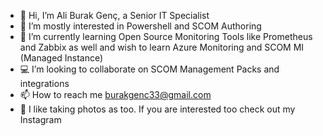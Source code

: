 - 👋 Hi, I’m Ali Burak Genç, a Senior IT Specialist
- 👀 I’m mostly interested in Powershell and SCOM Authoring
- 🌱 I’m currently learning Open Source Monitoring Tools like Prometheus and Zabbix as well and wish to learn Azure Monitoring and SCOM MI (Managed Instance)
- :computer: I’m looking to collaborate on SCOM Management Packs and integrations
- 📫 How to reach me burakgenc33@gmail.com
- :camera_flash: I like taking photos as too. If you are interested too check out my Instagram
<!---
ABGenc/ABGenc is a ✨ special ✨ repository because its `README.md` (this file) appears on your GitHub profile.
You can click the Preview link to take a look at your changes.
--->
